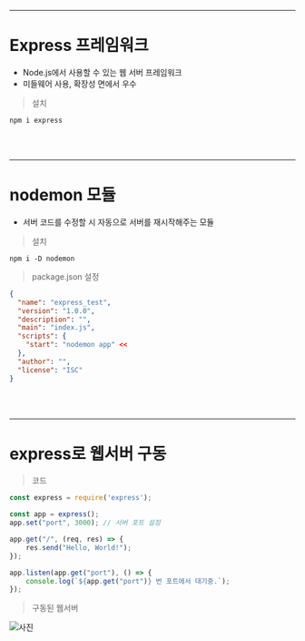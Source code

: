 ***
# Express 프레임워크

- Node.js에서 사용할 수 있는 웹 서버 프레임워크
- 미들웨어 사용, 확장성 면에서 우수

>설치
```
npm i express
```

<br><br>
***
# nodemon 모듈
- 서버 코드를 수정할 시 자동으로 서버를 재시작해주는 모듈
> 설치
```
npm i -D nodemon
```
> package.json 설정
```json
{
  "name": "express_test",
  "version": "1.0.0",
  "description": "",
  "main": "index.js",
  "scripts": {
    "start": "nodemon app" <<
  },
  "author": "",
  "license": "ISC"
}
```

<br><br>
***

# express로 웹서버 구동
> 코드
```javascript
const express = require('express');

const app = express();
app.set("port", 3000); // 서버 포트 설정

app.get("/", (req, res) => {
    res.send("Hello, World!");
});

app.listen(app.get("port"), () => {
    console.log(`${app.get("port")} 번 포트에서 대기중.`);
});
```

> 구동된 웹서버

![사진](https://media.discordapp.net/attachments/976023220769677342/1197365506068459551/image.png?ex=65bb0086&is=65a88b86&hm=4b93e405718576938d9acb07c56e8001e0c65975d488b0736b44f155f61d2375&=&format=webp&quality=lossless&width=1102&height=650)

